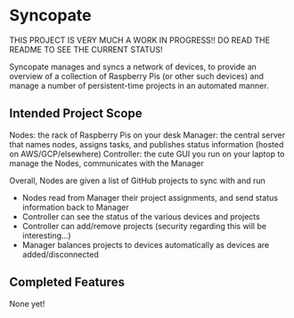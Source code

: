 # Syncopate

THIS PROJECT IS VERY MUCH A WORK IN PROGRESS!! DO READ THE README TO SEE THE CURRENT STATUS!

Syncopate manages and syncs a network of devices, to provide an overview of a collection of Raspberry Pis (or other such devices) and manage a number of persistent-time projects in an automated manner.

## Intended Project Scope
Nodes: the rack of Raspberry Pis on your desk
Manager: the central server that names nodes, assigns tasks, and publishes status information (hosted on AWS/GCP/elsewhere)
Controller: the cute GUI you run on your laptop to manage the Nodes, communicates with the Manager

Overall, Nodes are given a list of GitHub projects to sync with and run
- Nodes read from Manager their project assignments, and send status information back to Manager
- Controller can see the status of the various devices and projects
- Controller can add/remove projects (security regarding this will be interesting...)
- Manager balances projects to devices automatically as devices are added/disconnected

## Completed Features
None yet!
